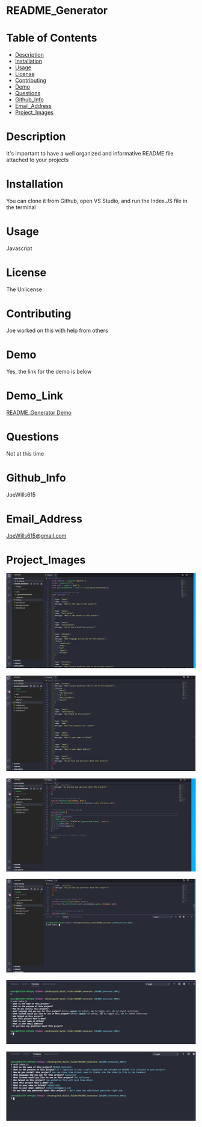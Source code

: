 # README_Generator

# Table of Contents
* [Description](#description)
* [Installation](#installation)
* [Usage](#usage)
* [License](#license)
* [Contributing](#contributing)
* [Demo](#demo)
* [Questions](#questions)
* [Github_Info](#github_info)
* [Email_Address](#email_address)
* [Project_Images](#project_images)

# Description
  It's important to have a well organized and informative README file attached to your projects

# Installation
  You can clone it from Github, open VS Studio, and run the Index.JS file in the terminal

# Usage
  Javascript

# License
  The Unlicense

# Contributing
  Joe worked on this with help from others

# Demo
  Yes, the link for the demo is below

# Demo_Link
  [README_Generator Demo](https://drive.google.com/file/d/1L0TKOWWN13dmA5Cysw9s4uufbqDITs5E/view)

# Questions
  Not at this time

# Github_Info
  JoeWills615

# Email_Address
  JoeWills615@gmail.com

# Project_Images

  <img src="./images/readme_01.PNG">

  <br/>
  <br/>

  <img src="./images/readme_02.PNG">
  
  <br/>
  <br/>

  <img src="./images/readme_03.PNG">

  <br/>
  <br/>

  <img src="./images/readme_04.PNG">

  <br/>
  <br/>

  <img src="./images/readme_05.PNG">

  <br/> 
  <br/>

  <img src="./images/readme_06.PNG">

 

